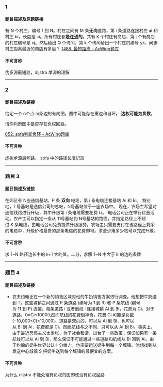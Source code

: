 ### 1
#### 题目描述及原题链接

有 N 个村庄，编号 1 到 N。村庄之间有 M 条**无向**道路，第 i 条道路连接村庄 ai 和村庄 bi，长度是 ci。所有村庄都**是连通的**。共有 K 个村庄有商店，第 j 个有商店的村庄编号是 xj。然后给出 Q 个询问，第 k 个询问给出一个村庄的编号 yk，问该村庄距离最近的商店有多远？
[1488. 最短距离 - AcWing题库](https://www.acwing.com/problem/content/1490/)

#### 不可言秒

 伪多源最短路，dijstra 单源的理解


---
### 2
#### 题目描述及链接
给定一个 n个点 m条边的有向图，图中可能存在重边和自环， **边权可能为负数**。

请你判断图中是否存在负权回路。

[852. spfa判断负环 - AcWing题库](https://www.acwing.com/problem/content/854/)

#### 不可言秒
虚拟单源最短路，  spfa 中的路径长度记录





---


### 题目 3
#### 题目描述及链接
在郊区有 N座通信基站，P 条 **双向** 电缆，第 i 条电缆连接基站 Ai 和 Bi。
特别地，1 号基站是通信公司的总站，N号基站位于一座农场中。
现在，农场主希望对通信线路进行升级，其中升级第 i 条电缆需要花费 Li。
电话公司正在举行优惠活动。农产主可以指定一条从 11号基站到 N号基站的路径，并指定路径上不超过 K 条电缆，由电话公司免费提供升级服务。农场主只需要支付在该路径上剩余的电缆中，升级价格最贵的那条电缆的花费即可。求至少用多少钱可以完成升级。


#### 不可言秒

求 1~N 路径边长中的 k+1 大的值，二分，求解 1~N 中大于 k 的边的条数

---


### 题目 4
#### 题目描述及链接
- 农夫约翰正在一个新的销售区域对他的牛奶销售方案进行调查。他想把牛奶送到 T。这些城镇之间通过 R 条道路 (编号为 1 到 R) 和 P 条航线 (编号为 11 到 P) 连接。每条道路 i 或者航线 i 连接城镇 Ai 到 Bi，花费为 Ci。对于道路，0≤Ci≤10000,然而航线的花费很神奇，花费 Ci 可能是负数(−10,000≤Ci≤10,000)。道路是双向的，可以从 Ai 到 Bi，也可以从 Bi 到 Ai，花费都是 Ci。然而航线与之不同，只可以从 Ai 到 Bi。事实上，由于最近恐怖主义太嚣张，为了社会和谐，出台了一些政策：保证如果有一条航线可以从 Ai 到 Bi，那么保证不可能通过一些道路和航线从 Bi 回到 Ai。由于约翰的奶牛世界公认十分给力，他需要运送奶牛到每一个城镇。他想找到从发送中心城镇 S 把奶牛送到每个城镇的最便宜的方案。

#### 不可言秒

为什么 dijstra 不能处理有负权的图即使没有负权回路




---
